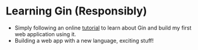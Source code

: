# Learning Gin (Responsibly)

- Simply following an online [tutorial](https://hakaselogs.me/2018-04-20/building-a-web-app-with-go-gin-and-react/) 
to learn about Gin and build my first web application using it.
- Building a web app with a new language, exciting stuff!